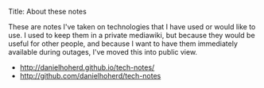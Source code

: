 Title: About these notes

These are notes I've taken on technologies that I have used or would like to use. I used to keep them in a private mediawiki, but because they would be useful for other people, and because I want to have them immediately available during outages, I've moved this into public view.

- <http://danielhoherd.github.io/tech-notes/>
- <http://github.com/danielhoherd/tech-notes>
